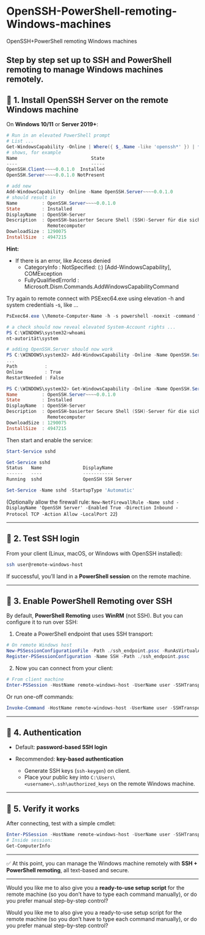 # OpenSSH-PowerShell-remoting-Windows-machines
OpenSSH+PowerShell remoting Windows machines

Step by step set up to **SSH** and **PowerShell remoting** to manage Windows machines remotely.
---

## 🔹 1. Install OpenSSH Server on the remote Windows machine

On **Windows 10/11** or **Server 2019+**:

```powershell
# Run in an elevated PowerShell prompt
# List ...
Get-WindowsCapability -Online | Where({ $_.Name -like 'openssh*' }) | ft
# shows, for example
Name                           State
----                           -----
OpenSSH.Client~~~~0.0.1.0  Installed
OpenSSH.Server~~~~0.0.1.0 NotPresent

# add new
Add-WindowsCapability -Online -Name OpenSSH.Server~~~~0.0.1.0
# should result in
Name         : OpenSSH.Server~~~~0.0.1.0
State        : Installed
DisplayName  : OpenSSH-Server
Description  : OpenSSH-basierter Secure Shell (SSH)-Server für die sichere Schlüsselverwaltung und für den Zugriff auf
               Remotecomputer
DownloadSize : 1290075
InstallSize  : 4947215
```

**Hint:**
- If there is an error, like
Access denied
    + CategoryInfo          : NotSpecified: (:) [Add-WindowsCapability], COMException
    + FullyQualifiedErrorId : Microsoft.Dism.Commands.AddWindowsCapabilityCommand

Try again to remote connect with PSExec64.exe using elevation -h and system credentials -s, like ...
```powershell
PsExec64.exe \\Remote-Computer-Name -h -s powershell -noexit -command "whoami"

# a check should now reveal elevated System-Account rights ...
PS C:\WINDOWS\system32>whoami
nt-autorität\system

# adding OpenSSH.Server should now work
PS C:\WINDOWS\system32> Add-WindowsCapability -Online -Name OpenSSH.Server~~~~0.0.1.0
...
Path          :
Online        : True
RestartNeeded : False

PS C:\WINDOWS\system32> Get-WindowsCapability -Online -Name OpenSSH.Server~~~~0.0.1.0
Name         : OpenSSH.Server~~~~0.0.1.0
State        : Installed
DisplayName  : OpenSSH-Server
Description  : OpenSSH-basierter Secure Shell (SSH)-Server für die sichere Schlüsselverwaltung und für den Zugriff auf
               Remotecomputer
DownloadSize : 1290075
InstallSize  : 4947215
```

Then start and enable the service:
```powershell
Start-Service sshd

Get-Service sshd
Status   Name               DisplayName
------   ----               -----------
Running  sshd               OpenSSH SSH Server

Set-Service -Name sshd -StartupType 'Automatic'
```

(Optionally allow the firewall rule: `New-NetFirewallRule -Name sshd -DisplayName 'OpenSSH Server' -Enabled True -Direction Inbound -Protocol TCP -Action Allow -LocalPort 22`)

---

## 🔹 2. Test SSH login

From your client (Linux, macOS, or Windows with OpenSSH installed):

```bash
ssh user@remote-windows-host
```

If successful, you’ll land in a **PowerShell session** on the remote machine.

---

## 🔹 3. Enable PowerShell Remoting over SSH

By default, **PowerShell Remoting** uses **WinRM** (not SSH). But you can configure it to run over SSH:

1. Create a PowerShell endpoint that uses SSH transport:

```powershell
# On remote Windows host
New-PSSessionConfigurationFile -Path ./ssh_endpoint.pssc -RunAsVirtualAccount
Register-PSSessionConfiguration -Name SSH -Path ./ssh_endpoint.pssc
```

2. Now you can connect from your client:

```powershell
# From client machine
Enter-PSSession -HostName remote-windows-host -UserName user -SSHTransport
```

Or run one-off commands:

```powershell
Invoke-Command -HostName remote-windows-host -UserName user -SSHTransport -ScriptBlock { Get-Process }
```

---

## 🔹 4. Authentication

* Default: **password-based SSH login**
* Recommended: **key-based authentication**

  * Generate SSH keys (`ssh-keygen`) on client.
  * Place your public key into `C:\Users\<username>\.ssh\authorized_keys` on the remote Windows machine.

---

## 🔹 5. Verify it works

After connecting, test with a simple cmdlet:

```powershell
Enter-PSSession -HostName remote-windows-host -UserName user -SSHTransport
# Inside session:
Get-ComputerInfo
```

---

✅ At this point, you can manage the Windows machine remotely with **SSH + PowerShell remoting**, all text-based and secure.

---

Would you like me to also give you a **ready-to-use setup script** for the remote machine (so you don’t have to type each command manually), or do you prefer manual step-by-step control?

Would you like me to also give you a ready-to-use setup script for the remote machine (so you don’t have to type each command manually), or do you prefer manual step-by-step control?

